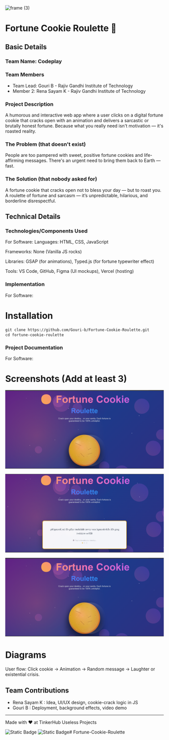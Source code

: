 <img width="3188" height="1202" alt="frame (3)" src="https://github.com/user-attachments/assets/517ad8e9-ad22-457d-9538-a9e62d137cd7" />


# Fortune Cookie Roulette 🎯


## Basic Details
### Team Name: Codeplay


### Team Members
- Team Lead: Gouri B - Rajiv Gandhi Institute of Technology
- Member 2: Rena Sayam K - Rajiv Gandhi Institute of Technology

### Project Description
A humorous and interactive web app where a user clicks on a digital fortune cookie that cracks open with an animation and delivers a sarcastic or brutally honest fortune. Because what you really need isn't motivation — it's roasted reality.

### The Problem (that doesn't exist)
People are too pampered with sweet, positive fortune cookies and life-affirming messages. There's an urgent need to bring them back to Earth — fast.

### The Solution (that nobody asked for)
A fortune cookie that cracks open not to bless your day — but to roast you. A roulette of fortune and sarcasm — it’s unpredictable, hilarious, and borderline disrespectful.

## Technical Details
### Technologies/Components Used
For Software:
Languages: HTML, CSS, JavaScript

Frameworks: None (Vanilla JS rocks)

Libraries: GSAP (for animations), Typed.js (for fortune typewriter effect)

Tools: VS Code, GitHub, Figma (UI mockups), Vercel (hosting)


### Implementation
For Software:
# Installation
```
git clone https://github.com/Gouri-b/Fortune-Cookie-Roulette.git
cd fortune-cookie-roulette
```


### Project Documentation
For Software:

# Screenshots (Add at least 3)
![Screenshot1](https://github.com/Gouri-b/Fortune-Cookie-Roulette/blob/main/Screenshot%202025-08-02%20063708.png)

![Screenshot2](https://github.com/Gouri-b/Fortune-Cookie-Roulette/blob/main/Screenshot%202025-08-02%20063917.png)

![Screenshot3](https://github.com/Gouri-b/Fortune-Cookie-Roulette/blob/main/Screenshot%202025-08-02%20063708.png)

# Diagrams
User flow: Click cookie → Animation → Random message → Laughter or existential crisis.

## Team Contributions
- Rena Sayam K : Idea, UI/UX design, cookie-crack logic in JS
- Gouri B : Deployment, background effects, video demo

---
Made with ❤️ at TinkerHub Useless Projects 

![Static Badge](https://img.shields.io/badge/TinkerHub-24?color=%23000000&link=https%3A%2F%2Fwww.tinkerhub.org%2F)
![Static Badge](https://img.shields.io/badge/UselessProjects--25-25?link=https%3A%2F%2Fwww.tinkerhub.org%2Fevents%2FQ2Q1TQKX6Q%2FUseless%2520Projects)# Fortune-Cookie-Roulette
